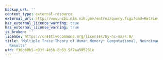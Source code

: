 ```yaml
---
backup_url: ''
content_type: external-resource
external_url: http://www.ncbi.nlm.nih.gov/entrez/query.fcgi?cmd=Retrieve&db=PubMed&dopt=Citation&list_uids=10985275
has_external_licence_warning: true
has_external_license_warning: true
is_broken: ''
license: https://creativecommons.org/licenses/by-nc-sa/4.0/
title: 'Multiple Trace Theory of Human Memory: Computational, Neuroimaging, and Neuropsychological
  Results'
uid: f36cb0b5-d93f-4b5b-8b83-5f7aa985231e
---
```

